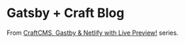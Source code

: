 # Gatsby + Craft Blog

From [CraftCMS, Gastby & Netlify with Live Preview!](https://rodrigopassos.com/posts/craftcms-gatsby-netlify-with-live-preview--part-1/) series.